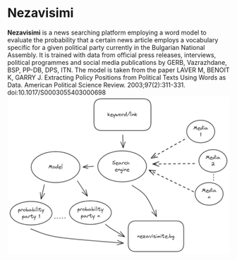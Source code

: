 # Nezavisimi

**Nezavisimi** is a news searching platform employing a word model to evaluate the probability that a certain news article employs a vocabulary specific for a given political party currently in the Bulgarian National Assembly. It is trained with data from official press releases, interviews, political programmes and social media publications by GERB, Vazrazhdane, BSP, PP-DB, DPS, ITN. The model is taken from the paper LAVER M, BENOIT K, GARRY J. Extracting Policy Positions from Political Texts Using Words as Data. American Political Science Review. 2003;97(2):311-331. doi:10.1017/S0003055403000698
![Project components](9040_scheme.png)